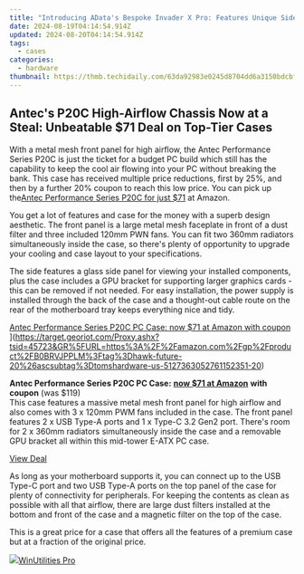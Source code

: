 ```yaml
---
title: "Introducing AData's Bespoke Invader X Pro: Features Unique Sidesweeping Glass Panel & Integrated 5 LCD Display"
date: 2024-08-19T04:14:54.914Z
updated: 2024-08-20T04:14:54.914Z
tags:
  - cases
categories:
  - hardware
thumbnail: https://thmb.techidaily.com/63da92983e0245d8704dd6a3150bdcbfb7cabcd587560ad00c9351b904f56102.jpg
---
```


## Antec's P20C High-Airflow Chassis Now at a Steal: Unbeatable $71 Deal on Top-Tier Cases

With a metal mesh front panel for high airflow, the Antec Performance Series P20C is just the ticket for a budget PC build which still has the capability to keep the cool air flowing into your PC without breaking the bank. This case has received multiple price reductions, first by 25%, and then by a further 20% coupon to reach this low price. You can pick up the[Antec Performance Series P20C for just $71](https://target.georiot.com/Proxy.ashx?tsid=45723&GR%5FURL=https%3A%2F%2Famazon.com%2Fgp%2Fproduct%2FB0BRVJPPLM%3Ftag%3Dhawk-future-20%26ascsubtag%3Dtomshardware-us-1384340872713775438-20) at Amazon.

 You get a lot of features and case for the money with a superb design aesthetic. The front panel is a large metal mesh faceplate in front of a dust filter and three included 120mm PWN fans. You can fit two 360mm radiators simultaneously inside the case, so there's plenty of opportunity to upgrade your cooling and case layout to your specifications.

 The side features a glass side panel for viewing your installed components, plus the case includes a GPU bracket for supporting larger graphics cards - this can be removed if not needed. For easy installation, the power supply is installed through the back of the case and a thought-out cable route on the rear of the motherboard tray keeps everything nice and tidy.

[Antec Performance Series P20C PC Case: now $71 at Amazon with coupon](https://cdn.mos.cms.futurecdn.net/bby4suybynQU5LypBdm28d-200-100.png "Antec Performance Series P20C PC Case: now $71 at Amazon with coupon") ](https://target.georiot.com/Proxy.ashx?tsid=45723&GR%5FURL=https%3A%2F%2Famazon.com%2Fgp%2Fproduct%2FB0BRVJPPLM%3Ftag%3Dhawk-future-20%26ascsubtag%3Dtomshardware-us-5127363052761152351-20)

**Antec Performance Series P20C PC Case:** [**now $71 at Amazon**](https://target.georiot.com/Proxy.ashx?tsid=45723&GR%5FURL=https%3A%2F%2Famazon.com%2Fgp%2Fproduct%2FB0BRVJPPLM%3Ftag%3Dhawk-future-20%26ascsubtag%3Dtomshardware-us-7626810080760237877-20) **with coupon** (was $119)  
 This case features a massive metal mesh front panel for high airflow and also comes with 3 x 120mm PWM fans included in the case. The front panel features 2 x USB Type-A ports and 1 x Type-C 3.2 Gen2 port. There's room for 2 x 360mm radiators simultaneously inside the case and a removable GPU bracket all within this mid-tower E-ATX PC case.

[View Deal](https://target.georiot.com/Proxy.ashx?tsid=45723&GR%5FURL=https%3A%2F%2Famazon.com%2Fgp%2Fproduct%2FB0BRVJPPLM%3Ftag%3Dhawk-future-20%26ascsubtag%3Dtomshardware-us-5127363052761152351-20)

 As long as your motherboard supports it, you can connect up to the USB Type-C port and two USB Type-A ports on the top panel of the case for plenty of connectivity for peripherals. For keeping the contents as clean as possible with all that airflow, there are large dust filters installed at the bottom and front of the case and a magnetic filter on the top of the case.

 This is a great price for a case that offers all the features of a premium case but at a fraction of the original price.


<ins class="adsbygoogle"
     style="display:block"
     data-ad-format="autorelaxed"
     data-ad-client="ca-pub-7571918770474297"
     data-ad-slot="1223367746"></ins>



<ins class="adsbygoogle"
     style="display:block"
     data-ad-client="ca-pub-7571918770474297"
     data-ad-slot="8358498916"
     data-ad-format="auto"
     data-full-width-responsive="true"></ins>



<!-- affiliate ads begin -->
<a href="https://secure.2checkout.com/order/checkout.php?PRODS=4665597&QTY=1&AFFILIATE=108875&CART=1"><img src="https://www.pcclean.io/wp-content/uploads/2018/03/winutilities-box-130521.png" border="0">WinUtilities Pro</a>
<!-- affiliate ads end -->